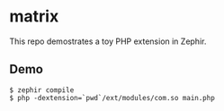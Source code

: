 # matrix

This repo demostrates a toy PHP extension in Zephir.

## Demo

```
$ zephir compile
$ php -dextension=`pwd`/ext/modules/com.so main.php
```
